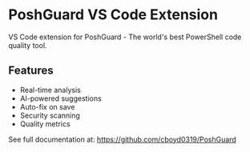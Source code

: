 # PoshGuard VS Code Extension

VS Code extension for PoshGuard - The world's best PowerShell code quality tool.

## Features

- Real-time analysis
- AI-powered suggestions  
- Auto-fix on save
- Security scanning
- Quality metrics

See full documentation at: https://github.com/cboyd0319/PoshGuard

